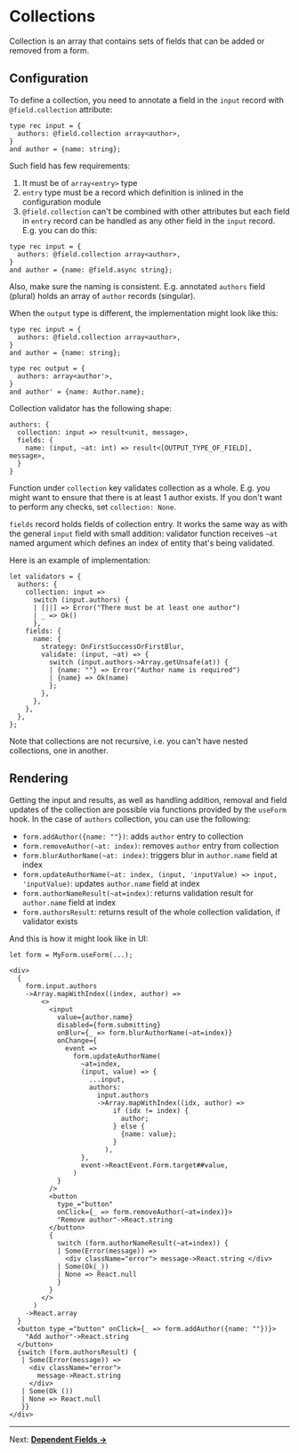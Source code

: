 # Collections
Collection is an array that contains sets of fields that can be added or removed from a form.

## Configuration
To define a collection, you need to annotate a field in the `input` record with `@field.collection` attribute:

```reason
type rec input = {
  authors: @field.collection array<author>,
}
and author = {name: string};
```

Such field has few requirements:
1. It must be of `array<entry>` type
2. `entry` type must be a record which definition is inlined in the configuration module
3. `@field.collection` can't be combined with other attributes but each field in `entry` record can be handled as any other field in the `input` record. E.g. you can do this:

```reason
type rec input = {
  authors: @field.collection array<author>,
}
and author = {name: @field.async string};
```

Also, make sure the naming is consistent. E.g. annotated `authors` field (plural) holds an array of `author` records (singular).

When the `output` type is different, the implementation might look like this:

```reason
type rec input = {
  authors: @field.collection array<author>,
}
and author = {name: string};

type rec output = {
  authors: array<author'>,
}
and author' = {name: Author.name};
```

Collection validator has the following shape:

```reason
authors: {
  collection: input => result<unit, message>,
  fields: {
    name: (input, ~at: int) => result<[OUTPUT_TYPE_OF_FIELD], message>,
  }
}
```

Function under `collection` key validates collection as a whole. E.g. you might want to ensure that there is at least 1 author exists. If you don't want to perform any checks, set `collection: None`.

`fields` record holds fields of collection entry. It works the same way as with the general `input` field with small addition: validator function receives `~at` named argument which defines an index of entity that's being validated.

Here is an example of implementation:

```reason
let validators = {
  authors: {
    collection: input =>
      switch (input.authors) {
      | [||] => Error("There must be at least one author")
      | _ => Ok()
      },
    fields: {
      name: {
        strategy: OnFirstSuccessOrFirstBlur,
        validate: (input, ~at) => {
          switch (input.authors->Array.getUnsafe(at)) {
          | {name: ""} => Error("Author name is required")
          | {name} => Ok(name)
          };
        },
      },
    },
  },
};
```

Note that collections are not recursive, i.e. you can't have nested collections, one in another.

## Rendering
Getting the input and results, as well as handling addition, removal and field updates of the collection are possible via functions provided by the `useForm` hook. In the case of `authors` collection, you can use the following:

- `form.addAuthor({name: ""})`: adds `author` entry to collection
- `form.removeAuthor(~at: index)`: removes `author` entry from collection
- `form.blurAuthorName(~at: index)`: triggers blur in `author.name` field at index
- `form.updateAuthorName(~at: index, (input, 'inputValue) => input, 'inputValue)`: updates `author.name` field at index
- `form.authorNameResult(~at=index)`: returns validation result for `author.name` field at index
- `form.authorsResult`: returns result of the whole collection validation, if validator exists

And this is how it might look like in UI:

```reason
let form = MyForm.useForm(...);

<div>
  {
    form.input.authors
    ->Array.mapWithIndex((index, author) =>
        <>
          <input
            value={author.name}
            disabled={form.submitting}
            onBlur={_ => form.blurAuthorName(~at=index)}
            onChange={
              event =>
                form.updateAuthorName(
                  ~at=index,
                  (input, value) => {
                    ...input,
                    authors:
                      input.authors
                      ->Array.mapWithIndex((idx, author) =>
                          if (idx != index) {
                            author;
                          } else {
                            {name: value};
                          }
                        ),
                  },
                  event->ReactEvent.Form.target##value,
                )
            }
          />
          <button
            type_="button"
            onClick={_ => form.removeAuthor(~at=index)}>
            "Remove author"->React.string
          </button>
          {
            switch (form.authorNameResult(~at=index)) {
            | Some(Error(message)) =>
              <div className="error"> message->React.string </div>
            | Some(Ok(_))
            | None => React.null
            }
          }
        </>
      )
    ->React.array
  }
  <button type_="button" onClick={_ => form.addAuthor({name: ""})}>
    "Add author"->React.string
  </button>
  {switch (form.authorsResult) {
   | Some(Error(message)) =>
     <div className="error">
       message->React.string
     </div>
   | Some(Ok ())
   | None => React.null
   }}
</div>
```

---

Next: **[Dependent Fields →](./07-DependentFields.md)**
